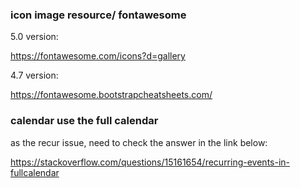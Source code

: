 ### icon image resource/ fontawesome

5.0 version: 

https://fontawesome.com/icons?d=gallery

4.7 version: 

https://fontawesome.bootstrapcheatsheets.com/

### calendar use the full calendar

as the recur issue, need to check the answer in the link below: 

https://stackoverflow.com/questions/15161654/recurring-events-in-fullcalendar
